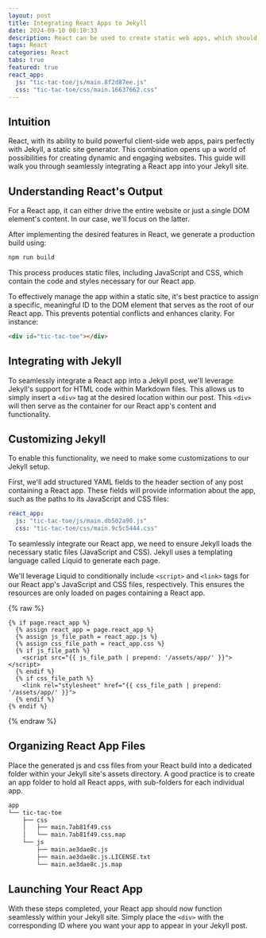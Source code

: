```yaml
---
layout: post
title: Integrating React Apps to Jekyll
date: 2024-09-10 00:10:33
description: React can be used to create static web apps, which should be a wonderful match with Jekyll. This post shows how to combine them together.
tags: React
categories: React
tabs: true
featured: true
react_app:
  js: "tic-tac-toe/js/main.8f2d87ee.js"
  css: "tic-tac-toe/css/main.16637662.css"
---
```


## Intuition

React, with its ability to build powerful client-side web apps, pairs perfectly with Jekyll, a static site generator. This combination opens up a world of possibilities for creating dynamic and engaging websites. This guide will walk you through seamlessly integrating a React app into your Jekyll site.

## Understanding React's Output

For a React app, it can either drive the entire website or just a single DOM element's content. In our case, we'll focus on the latter.

After implementing the desired features in React, we generate a production build using:

```bash
npm run build
```

This process produces static files, including JavaScript and CSS, which contain the code and styles necessary for our React app.

To effectively manage the app within a static site, it's best practice to assign a specific, meaningful ID to the DOM element that serves as the root of our React app. This prevents potential conflicts and enhances clarity. For instance:

```html
<div id="tic-tac-toe"></div>
```

## Integrating with Jekyll

To seamlessly integrate a React app into a Jekyll post, we'll leverage Jekyll's support for HTML code within Markdown files. This allows us to simply insert a `<div>` tag at the desired location within our post. This `<div>` will then serve as the container for our React app's content and functionality.

## Customizing Jekyll

To enable this functionality, we need to make some customizations to our Jekyll setup.

First, we'll add structured YAML fields to the header section of any post containing a React app. These fields will provide information about the app, such as the paths to its JavaScript and CSS files:

```yaml
react_app:
  js: "tic-tac-toe/js/main.db502a90.js"
  css: "tic-tac-toe/css/main.9c5c5444.css"
```

To seamlessly integrate our React app, we need to ensure Jekyll loads the necessary static files (JavaScript and CSS). Jekyll uses a templating language called Liquid to generate each page.

We'll leverage Liquid to conditionally include `<script>` and `<link>` tags for our React app's JavaScript and CSS files, respectively. This ensures the resources are only loaded on pages containing a React app.

{% raw %}

```liquid
{% if page.react_app %}
  {% assign react_app = page.react_app %}
  {% assign js_file_path = react_app.js %}
  {% assign css_file_path = react_app.css %}
  {% if js_file_path %}
    <script src="{{ js_file_path | prepend: '/assets/app/' }}"></script>
  {% endif %}
  {% if css_file_path %}
    <link rel="stylesheet" href="{{ css_file_path | prepend: '/assets/app/' }}">
  {% endif %}
{% endif %}
```

{% endraw %}

## Organizing React App Files

Place the generated js and css files from your React build into a dedicated folder within your Jekyll site's assets directory. A good practice is to create an app folder to hold all React apps, with sub-folders for each individual app.

```zsh
app
└── tic-tac-toe
    ├── css
    │   ├── main.7ab81f49.css
    │   └── main.7ab81f49.css.map
    └── js
        ├── main.ae3dae8c.js
        ├── main.ae3dae8c.js.LICENSE.txt
        └── main.ae3dae8c.js.map
```

## Launching Your React App

With these steps completed, your React app should now function seamlessly within your Jekyll site. Simply place the `<div>` with the corresponding ID where you want your app to appear in your Jekyll post.

<div id="tic-tac-toe"></div>
